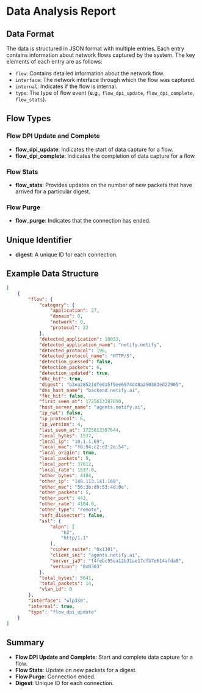 # Data Analysis Report

## Data Format

The data is structured in JSON format with multiple entries. Each entry contains information about network flows captured by the system. The key elements of each entry are as follows:

- `flow`: Contains detailed information about the network flow.
- `interface`: The network interface through which the flow was captured.
- `internal`: Indicates if the flow is internal.
- `type`: The type of flow event (e.g., `flow_dpi_update`, `flow_dpi_complete`, `flow_stats`).

## Flow Types

### Flow DPI Update and Complete

- **flow_dpi_update**: Indicates the start of data capture for a flow.
- **flow_dpi_complete**: Indicates the completion of data capture for a flow.

### Flow Stats

- **flow_stats**: Provides updates on the number of new packets that have arrived for a particular digest.

### Flow Purge

- **flow_purge**: Indicates that the connection has ended.

## Unique Identifier

- **digest**: A unique ID for each connection.

## Example Data Structure

```json
[
    {
        "flow": {
            "category": {
                "application": 27,
                "domain": 0,
                "network": 0,
                "protocol": 22
            },
            "detected_application": 10033,
            "detected_application_name": "netify.netify",
            "detected_protocol": 196,
            "detected_protocol_name": "HTTP/S",
            "detection_guessed": false,
            "detection_packets": 6,
            "detection_updated": true,
            "dhc_hit": true,
            "digest": "b3ea28521dfe0a5f9ee6974dd8a290383ed22905",
            "dns_host_name": "backend.netify.ai",
            "fhc_hit": false,
            "first_seen_at": 1725613387050,
            "host_server_name": "agents.netify.ai",
            "ip_nat": false,
            "ip_protocol": 6,
            "ip_version": 4,
            "last_seen_at": 1725613387644,
            "local_bytes": 1537,
            "local_ip": "10.1.1.69",
            "local_mac": "f8:94:c2:d2:2e:54",
            "local_origin": true,
            "local_packets": 9,
            "local_port": 37612,
            "local_rate": 1537.0,
            "other_bytes": 4104,
            "other_ip": "148.113.141.168",
            "other_mac": "56:3b:d9:53:4d:0e",
            "other_packets": 5,
            "other_port": 443,
            "other_rate": 4104.0,
            "other_type": "remote",
            "soft_dissector": false,
            "ssl": {
                "alpn": [
                    "h2",
                    "http/1.1"
                ],
                "cipher_suite": "0x1301",
                "client_sni": "agents.netify.ai",
                "server_ja3": "f4febc55ea12b31ae17cfb7e614afda8",
                "version": "0x0303"
            },
            "total_bytes": 5641,
            "total_packets": 14,
            "vlan_id": 0
        },
        "interface": "wlp3s0",
        "internal": true,
        "type": "flow_dpi_update"
    }
]
```

## Summary

- **Flow DPI Update and Complete**: Start and complete data capture for a flow.
- **Flow Stats**: Update on new packets for a digest.
- **Flow Purge**: Connection ended.
- **Digest**: Unique ID for each connection.
